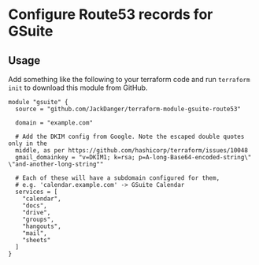 # Configure Route53 records for GSuite

## Usage

Add something like the following to your terraform code and run `terraform
init` to download this module from GitHub.

```
module "gsuite" {
  source = "github.com/JackDanger/terraform-module-gsuite-route53"

  domain = "example.com"

  # Add the DKIM config from Google. Note the escaped double quotes only in the
  middle, as per https://github.com/hashicorp/terraform/issues/10048
  gmail_domainkey = "v=DKIM1; k=rsa; p=A-long-Base64-encoded-string\" \"and-another-long-string""

  # Each of these will have a subdomain configured for them,
  # e.g. 'calendar.example.com' -> GSuite Calendar
  services = [
    "calendar",
    "docs",
    "drive",
    "groups",
    "hangouts",
    "mail",
    "sheets"
  ]
}
```
